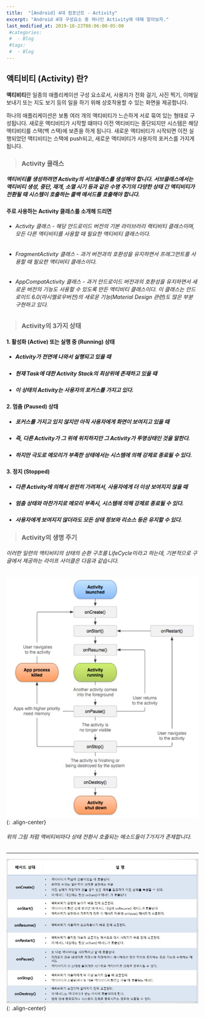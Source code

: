 ```yaml
---
title:  "[Android] 4대 컴포넌트 - Activity"
excerpt: "Android 4대 구성요소 중 하나인 Activity에 대해 알아보자."
last_modified_at: 2019-10-23T08:06:00-05:00
 #categories:
 #  - Blog
 #tags:
 #  - Blog
---
```


## 액티비티 (Activity) 란? 

**액티비티**란 일종의 애플리케이션 구성 요소로서, 사용자가 전화 걸기, 사진 찍기, 이메일 보내기 또는 지도 보기 등의 일을 하기 위해 상호작용할 수 있는 화면을 제공합니다.

하나의 애플리케이션은 보통 여러 개의 액티비티가 느슨하게 서로 묶여 있는 형태로 구성됩니다. 새로운 액티비티가 시작할 떄마다 이전 액티비티는 중단되지만 시스템은 해당 액티비티를 스택(백 스택)에 보존을 하게 됩니다. 새로운 액티비티가 시작되면 이전 실행되었던 액티비티는 스택에 push되고, 새로운 액티비티가 사용자의 포커스를 가지게 됩니다.

> ### Activity 클래스

##### 액티비티를 생성하려면 Activity의 서브클래스를 생성해야 합니다. 서브클래스에서는 액티비티 생성, 중단, 재개, 소멸 시기 등과 같은 수명 주기의 다양한 상태 간 액티비티가 전환될 때 시스템이 호출하는 콜백 메서드를 호출해야 합니다.

#### 주로 사용하는 Activity 클래스를 소개해 드리면

* ###### Activity 클래스 - 해당 안드로이드 버전의 기본 라이브러리 랙티비티 클래스이며, 모든 다른 액티비티를 사용할 때 필요한 액티비티 클래스이다.
  
* ###### FragmentActivity 클래스 - 과거 버전과의 호환성을 유지하면서 프래그먼트를 사용할 때 필요한 액티비티 클래스이다.
  
* ###### AppCompatActivity 클래스 - 과거 안드로이드 버전과의 호환성을 유지하면서 새로운 버전의 기능도 사용할 수 있도록 만든 액티비티 클래스이다. 이 클래스는 안드로이드 6.0(마시멜로우버전)의 새로운 기능(Material Design 관련)도 많은 부분 구현하고 있다.

>### Activity의 3가지 상태

#### 1. 활성화      (Active) 또는 실행 중 (Running) 상태

* ##### Activity가 **전면에 나와서 실행**되고 있을 때
  
* ##### 현재 Task에 대한 **Activity Stack의 최상위**에 존재하고 있을 때
  
* ##### 이 상태의 Activity는 **사용자의 포커스**를 가지고 있다.
  
#### 2. 멈춤  (Paused) 상태

* ##### 포커스를 가지고 있지 않지만 아직 사용자에게 화면이 보여지고 있을 때

* ##### 즉, 다른 Activity가 그 위에 위치하지만 그 Activity가 투명상태인 것을 말한다.

* ##### 하지만 극도로 메모리가 부족한 상태에서는 시스템에 의해 강제로 종료될 수 있다.

#### 3. 정지      (Stopped)

* ##### 다른 Activity에 의해서 완전히 가려져서, 사용자에게 더 이상 보여지지 않을 때
  
* ##### 멈춤 상태와 마찬가지로 메모리 부족시, 시스템에 의해 강제로 종료될 수 있다.

* ##### 사용자에게 보여지지 않더라도 모든 상태 정보와 리소스 등은 유지할 수 있다.

>### Activity의 생명 주기

###### 이러한 일련의 액티비티의 상태의 순환 구조를 LifeCycle이라고 하는데, 기본적으로 구글에서 제공하는 라이프 사이클은 다음과 같습니다.

![이미지](/assets/images/Gactivity_lifecycle.JPG){: .align-center}

###### 위의 그림 처럼 액비티비마다 상태 전환시 호출되는 메소드들이 7가지가 존재합니다.

***

![이미지](/assets/images/activity_method.JPG){: .align-center}